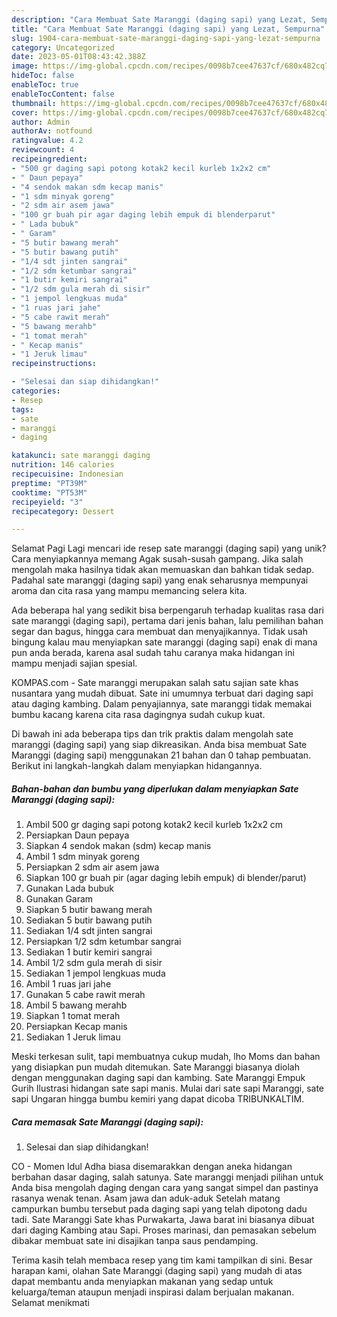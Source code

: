 ```yaml
---
description: "Cara Membuat Sate Maranggi (daging sapi) yang Lezat, Sempurna"
title: "Cara Membuat Sate Maranggi (daging sapi) yang Lezat, Sempurna"
slug: 1904-cara-membuat-sate-maranggi-daging-sapi-yang-lezat-sempurna
category: Uncategorized
date: 2023-05-01T08:43:42.388Z
image: https://img-global.cpcdn.com/recipes/0098b7cee47637cf/680x482cq70/sate-maranggi-daging-sapi-foto-resep-utama.jpg
hideToc: false
enableToc: true
enableTocContent: false
thumbnail: https://img-global.cpcdn.com/recipes/0098b7cee47637cf/680x482cq70/sate-maranggi-daging-sapi-foto-resep-utama.jpg
cover: https://img-global.cpcdn.com/recipes/0098b7cee47637cf/680x482cq70/sate-maranggi-daging-sapi-foto-resep-utama.jpg
author: Admin
authorAv: notfound
ratingvalue: 4.2
reviewcount: 4
recipeingredient:
- "500 gr daging sapi potong kotak2 kecil kurleb 1x2x2 cm"
- " Daun pepaya"
- "4 sendok makan sdm kecap manis"
- "1 sdm minyak goreng"
- "2 sdm air asem jawa"
- "100 gr buah pir agar daging lebih empuk di blenderparut"
- " Lada bubuk"
- " Garam"
- "5 butir bawang merah"
- "5 butir bawang putih"
- "1/4 sdt jinten sangrai"
- "1/2 sdm ketumbar sangrai"
- "1 butir kemiri sangrai"
- "1/2 sdm gula merah di sisir"
- "1 jempol lengkuas muda"
- "1 ruas jari jahe"
- "5 cabe rawit merah"
- "5 bawang merahb"
- "1 tomat merah"
- " Kecap manis"
- "1 Jeruk limau"
recipeinstructions:

- "Selesai dan siap dihidangkan!"
categories:
- Resep
tags:
- sate
- maranggi
- daging

katakunci: sate maranggi daging 
nutrition: 146 calories
recipecuisine: Indonesian
preptime: "PT39M"
cooktime: "PT53M"
recipeyield: "3"
recipecategory: Dessert

---
```



Selamat Pagi Lagi mencari ide resep sate maranggi (daging sapi) yang unik? Cara menyiapkannya memang Agak susah-susah gampang. Jika salah mengolah maka hasilnya tidak akan memuaskan dan bahkan tidak sedap. Padahal sate maranggi (daging sapi) yang enak seharusnya mempunyai aroma dan cita rasa yang mampu memancing selera kita.


Ada beberapa hal yang sedikit bisa berpengaruh terhadap kualitas rasa dari sate maranggi (daging sapi), pertama dari jenis bahan, lalu pemilihan bahan segar dan bagus, hingga cara membuat dan menyajikannya. Tidak usah bingung kalau mau menyiapkan sate maranggi (daging sapi) enak di mana pun anda berada, karena asal sudah tahu caranya maka hidangan ini mampu menjadi sajian spesial.

KOMPAS.com - Sate maranggi merupakan salah satu sajian sate khas nusantara yang mudah dibuat. Sate ini umumnya terbuat dari daging sapi atau daging kambing. Dalam penyajiannya, sate maranggi tidak memakai bumbu kacang karena cita rasa dagingnya sudah cukup kuat.


Di bawah ini ada beberapa tips dan trik praktis dalam mengolah sate maranggi (daging sapi) yang siap dikreasikan. Anda bisa membuat Sate Maranggi (daging sapi) menggunakan 21 bahan dan 0 tahap pembuatan. Berikut ini langkah-langkah dalam menyiapkan hidangannya.

<!--inarticleads1-->

##### Bahan-bahan dan bumbu yang diperlukan dalam menyiapkan Sate Maranggi (daging sapi):

1. Ambil 500 gr daging sapi potong kotak2 kecil kurleb 1x2x2 cm
1. Persiapkan  Daun pepaya
1. Siapkan 4 sendok makan (sdm) kecap manis
1. Ambil 1 sdm minyak goreng
1. Persiapkan 2 sdm air asem jawa
1. Siapkan 100 gr buah pir (agar daging lebih empuk) di blender/parut)
1. Gunakan  Lada bubuk
1. Gunakan  Garam
1. Siapkan 5 butir bawang merah
1. Sediakan 5 butir bawang putih
1. Sediakan 1/4 sdt jinten sangrai
1. Persiapkan 1/2 sdm ketumbar sangrai
1. Sediakan 1 butir kemiri sangrai
1. Ambil 1/2 sdm gula merah di sisir
1. Sediakan 1 jempol lengkuas muda
1. Ambil 1 ruas jari jahe
1. Gunakan 5 cabe rawit merah
1. Ambil 5 bawang merahb
1. Siapkan 1 tomat merah
1. Persiapkan  Kecap manis
1. Sediakan 1 Jeruk limau


Meski terkesan sulit, tapi membuatnya cukup mudah, lho Moms dan bahan yang disiapkan pun mudah ditemukan. Sate Maranggi biasanya diolah dengan menggunakan daging sapi dan kambing. Sate Maranggi Empuk Gurih Ilustrasi hidangan sate sapi manis. Mulai dari sate sapi Maranggi, sate sapi Ungaran hingga bumbu kemiri yang dapat dicoba TRIBUNKALTIM. 

<!--inarticleads2-->

##### Cara memasak Sate Maranggi (daging sapi):


1. Selesai dan siap dihidangkan!

CO - Momen Idul Adha biasa disemarakkan dengan aneka hidangan berbahan dasar daging, salah satunya. Sate maranggi menjadi pilihan untuk Anda bisa mengolah daging dengan cara yang sangat simpel dan pastinya rasanya wenak tenan. Asam jawa dan aduk-aduk Setelah matang campurkan bumbu tersebut pada daging sapi yang telah dipotong dadu tadi. Sate Maranggi Sate khas Purwakarta, Jawa barat ini biasanya dibuat dari daging Kambing atau Sapi. Proses marinasi, dan pemasakan sebelum dibakar membuat sate ini disajikan tanpa saus pendamping. 

Terima kasih telah membaca resep yang tim kami tampilkan di sini. Besar harapan kami, olahan Sate Maranggi (daging sapi) yang mudah di atas dapat membantu anda menyiapkan makanan yang sedap untuk keluarga/teman ataupun menjadi inspirasi dalam berjualan makanan. Selamat menikmati
